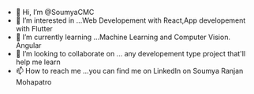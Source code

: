 - 👋 Hi, I’m @SoumyaCMC
- 👀 I’m interested in ...Web Developement with React,App developement with Flutter
- 🌱 I’m currently learning ...Machine Learning and Computer Vision. Angular
- 💞️ I’m looking to collaborate on ... any developement type project that'll help me learn
- 📫 How to reach me ...you can find me on LinkedIn on Soumya Ranjan Mohapatro

<!---
SoumyaCMC/SoumyaCMC is a ✨ special ✨ repository because its `README.md` (this file) appears on your GitHub profile.
You can click the Preview link to take a look at your changes.
--->
